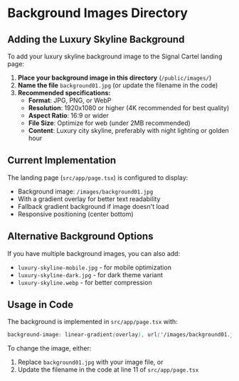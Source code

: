 # Background Images Directory

## Adding the Luxury Skyline Background

To add your luxury skyline background image to the Signal Cartel landing page:

1. **Place your background image in this directory** (`/public/images/`)
2. **Name the file** `background01.jpg` (or update the filename in the code)
3. **Recommended specifications:**
   - **Format**: JPG, PNG, or WebP
   - **Resolution**: 1920x1080 or higher (4K recommended for best quality)
   - **Aspect Ratio**: 16:9 or wider
   - **File Size**: Optimize for web (under 2MB recommended)
   - **Content**: Luxury city skyline, preferably with night lighting or golden hour

## Current Implementation

The landing page (`src/app/page.tsx`) is configured to display:
- Background image: `/images/background01.jpg`
- With a gradient overlay for better text readability
- Fallback gradient background if image doesn't load
- Responsive positioning (center bottom)

## Alternative Background Options

If you have multiple background images, you can also add:
- `luxury-skyline-mobile.jpg` - for mobile optimization
- `luxury-skyline-dark.jpg` - for dark theme variant
- `luxury-skyline.webp` - for better compression

## Usage in Code

The background is implemented in `src/app/page.tsx` with:
```css
background-image: linear-gradient(overlay), url('/images/background01.jpg')
```

To change the image, either:
1. Replace `background01.jpg` with your image file, or
2. Update the filename in the code at line 11 of `src/app/page.tsx`